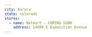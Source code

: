 ```yaml
---
city: Aurora
state: colorado
stores:
  - name: Walmart - COMING SOON
    address: 14000 E Exposition Avenue
---
```


